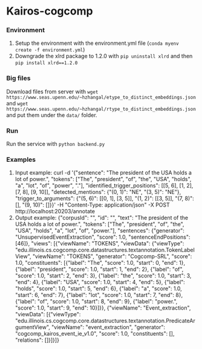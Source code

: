 # Kairos-cogcomp

### Environment
1. Setup the environment with the environment.yml file (`conda myenv create -f environment.yml`)
2. Downgrade the xlrd package to 1.2.0 with `pip uninstall xlrd` and then `pip install xlrd==1.2.0`

### Big files

Download files from server with `wget https://www.seas.upenn.edu/~hzhangal/etype_to_distinct_embeddings.json` and `wget https://www.seas.upenn.edu/~hzhangal/rtype_to_distinct_embeddings.json` and put them under the `data/` folder.



### Run

Run the service with `python backend.py`

### Examples
1. Input example: curl -d '{"sentence": "The president of the USA holds a lot of power.", "tokens": ["The", "president", "of", "the", "USA", "holds", "a", "lot", "of", "power", "."], "identified_trigger_positions": [[5, 6], [1, 2], [7, 8], [9, 10]], "detected_mentions": {"(0, 1)": "NE", "(3, 5)": "NE"}, "trigger_to_arguments": {"(5, 6)": [[0, 1], [3, 5]], "(1, 2)": [[3, 5]], "(7, 8)": [], "(9, 10)": []}}' -H "Content-Type: application/json" -X POST http://localhost:20203/annotate
2. Output example: {"corpusId": "", "id": "", "text": "The president of the USA holds a lot of power.", "tokens": ["The", "president", "of", "the", "USA", "holds", "a", "lot", "of", "power."], "sentences": {"generator": "UnsupervisedEventExtraction", "score": 1.0, "sentenceEndPositions": [46]}, "views": [{"viewName": "TOKENS", "viewData": {"viewType": "edu.illinois.cs.cogcomp.core.datastructures.textannotation.TokenLabelView", "viewName": "TOKENS", "generator": "Cogcomp-SRL", "score": 1.0, "constituents": [{"label": "The", "score": 1.0, "start": 0, "end": 1}, {"label": "president", "score": 1.0, "start": 1, "end": 2}, {"label": "of", "score": 1.0, "start": 2, "end": 3}, {"label": "the", "score": 1.0, "start": 3, "end": 4}, {"label": "USA", "score": 1.0, "start": 4, "end": 5}, {"label": "holds", "score": 1.0, "start": 5, "end": 6}, {"label": "a", "score": 1.0, "start": 6, "end": 7}, {"label": "lot", "score": 1.0, "start": 7, "end": 8}, {"label": "of", "score": 1.0, "start": 8, "end": 9}, {"label": "power.", "score": 1.0, "start": 9, "end": 10}]}}, {"viewName": "Event_extraction", "viewData": [{"viewType": "edu.illinois.cs.cogcomp.core.datastructures.textannotation.PredicateArgumentView", "viewName": "event_extraction", "generator": "cogcomp_kairos_event_ie_v1.0", "score": 1.0, "constituents": [], "relations": []}]}]}